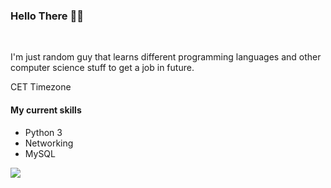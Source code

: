 ### Hello There 👋🗿
<br>
<p>I'm just random guy that learns different
programming languages and other computer science stuff to get a job in future.</p>
CET Timezone

<br>
<h4>My current skills</h4>
<ul>
 <li>Python 3</li>
 <li>Networking</li>
 <li>MySQL</li>
</ul>
<img align="center" src="https://i.ibb.co/kSy0R4q/image197.png"/>

